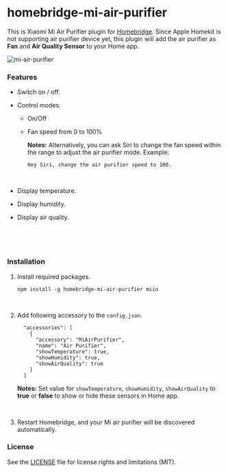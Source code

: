 # homebridge-mi-air-purifier

This is Xiaomi Mi Air Purifier plugin for [Homebridge](https://github.com/nfarina/homebridge). Since Apple Homekit is not supporting air purifier device yet, this plugin will add the air purifier as **Fan** and **Air Quality Sensor** to your Home app.

![mi-air-purifier](https://cloud.githubusercontent.com/assets/73107/26249685/1d0ae78c-3cda-11e7-8b64-71e8d4323a3e.jpg)

### Features

* Switch on / off.

* Control modes:

  - On/Off
  
  - Fan speed from 0 to 100%

    **Notes:** Alternatively, you can ask Siri to change the fan speed within the range to adjust the air purifier mode. Example:

    ```
    Hey Siri, change the air purifier speed to 100.
    ```

    ​

* Display temperature.

* Display humidity.

* Display air quality.

  ​

  ​



### Installation

1. Install required packages.

   ```
   npm install -g homebridge-mi-air-purifier miio
   ```

   ​

2. Add following accessory to the `config.json`.

   ```
     "accessories": [
       {
         "accessory": "MiAirPurifier",
         "name": "Air Purifier",
         "showTemperature": true,
         "showHumidity": true,
         "showAirQuality": true
       }
     ]
   ```

   ​**Notes:** Set value for `showTemperature`, `showHumidity`, `showAirQuality` to **true** or **false** to show or hide these sensors in Home app.

   ​

3. Restart Homebridge, and your Mi air purifier will be discovered automatically.



### License

See the [LICENSE](https://github.com/seikan/homebridge-mi-air-purifier/blob/master/LICENSE.md) file for license rights and limitations (MIT).



